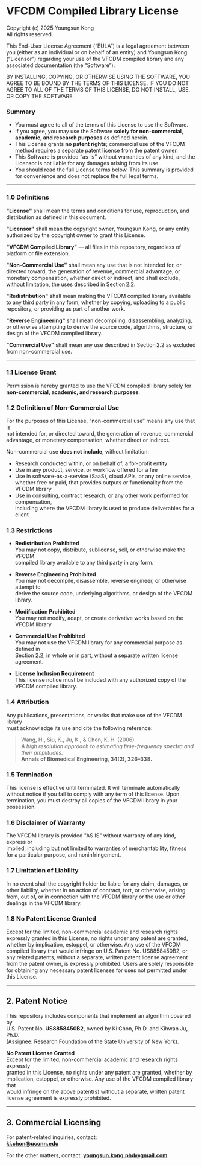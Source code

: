 # VFCDM Compiled Library License  

Copyright (c) 2025 Youngsun Kong  
All rights reserved.

This End-User License Agreement (“EULA”) is a legal agreement between you
(either as an individual or on behalf of an entity) and Youngsun Kong
(“Licensor”) regarding your use of the VFCDM compiled library and any
associated documentation (the “Software”).

BY INSTALLING, COPYING, OR OTHERWISE USING THE SOFTWARE, YOU AGREE TO BE BOUND
BY THE TERMS OF THIS LICENSE. IF YOU DO NOT AGREE TO ALL OF THE TERMS OF THIS
LICENSE, DO NOT INSTALL, USE, OR COPY THE SOFTWARE.

### Summary
- You must agree to all of the terms of this License to use the Software.
- If you agree, you may use the Software **solely for non-commercial, academic, and research purposes** as defined herein.
- This License grants **no patent rights**; commercial use of the VFCDM method requires a separate patent license from the patent owner.
- This Software is provided “as-is” without warranties of any kind, and the Licensor is not liable for any damages arising from its use.
- You should read the full License terms below. This summary is provided for convenience and does not replace the full legal terms.

---

### 1.0 Definitions

**"License"** shall mean the terms and conditions for use, reproduction, and distribution as defined in this document.

**"Licensor"** shall mean the copyright owner, Youngsun Kong, or any entity authorized by the copyright owner to grant this License.

**"VFCDM Compiled Library"** — all files in this repository, regardless of platform or file extension.  

**"Non-Commercial Use"** shall mean any use that is not intended for, or directed toward, the generation of revenue, commercial advantage, or monetary compensation, whether direct or indirect, and shall exclude, without limitation, the uses described in Section 2.2.

**"Redistribution"** shall mean making the VFCDM compiled library available to any third party in any form, whether by copying, uploading to a public repository, or providing as part of another work.

**"Reverse Engineering"** shall mean decompiling, disassembling, analyzing, or otherwise attempting to derive the source code, algorithms, structure, or design of the VFCDM compiled library.

**"Commercial Use"** shall mean any use described in Section 2.2 as excluded from non-commercial use.

---



### 1.1 License Grant
Permission is hereby granted to use the VFCDM compiled library solely for  
**non-commercial, academic, and research purposes**.

### 1.2 Definition of Non-Commercial Use
For the purposes of this License, “non-commercial use” means any use that is  
not intended for, or directed toward, the generation of revenue, commercial  
advantage, or monetary compensation, whether direct or indirect.  

Non-commercial use **does not include**, without limitation:

- Research conducted within, or on behalf of, a for-profit entity  
- Use in any product, service, or workflow offered for a fee  
- Use in software-as-a-service (SaaS), cloud APIs, or any online service,  
  whether free or paid, that provides outputs or functionality from the VFCDM library  
- Use in consulting, contract research, or any other work performed for compensation,  
  including where the VFCDM library is used to produce deliverables for a client

### 1.3 Restrictions

- **Redistribution Prohibited**  
  You may not copy, distribute, sublicense, sell, or otherwise make the VFCDM  
  compiled library available to any third party in any form.

- **Reverse Engineering Prohibited**  
  You may not decompile, disassemble, reverse engineer, or otherwise attempt to  
  derive the source code, underlying algorithms, or design of the VFCDM library.

- **Modification Prohibited**  
  You may not modify, adapt, or create derivative works based on the VFCDM library.

- **Commercial Use Prohibited**  
  You may not use the VFCDM library for any commercial purpose as defined in  
  Section 2.2, in whole or in part, without a separate written license agreement.

- **License Inclusion Requirement**  
  This license notice must be included with any authorized copy of the VFCDM compiled library.

### 1.4 Attribution
Any publications, presentations, or works that make use of the VFCDM library  
must acknowledge its use and cite the following reference:

> Wang, H., Siu, K., Ju, K., & Chon, K. H. (2006).  
> *A high resolution approach to estimating time-frequency spectra and their amplitudes.*  
> **Annals of Biomedical Engineering, 34(2), 326–338.**

### 1.5 Termination
This license is effective until terminated. It will terminate automatically  
without notice if you fail to comply with any term of this license. Upon  
termination, you must destroy all copies of the VFCDM library in your possession.

### 1.6 Disclaimer of Warranty
The VFCDM library is provided "AS IS" without warranty of any kind, express or  
implied, including but not limited to warranties of merchantability, fitness  
for a particular purpose, and noninfringement.

### 1.7 Limitation of Liability
In no event shall the copyright holder be liable for any claim, damages, or  
other liability, whether in an action of contract, tort, or otherwise, arising  
from, out of, or in connection with the VFCDM library or the use or other  
dealings in the VFCDM library.

### 1.8 No Patent License Granted
Except for the limited, non-commercial academic and research rights expressly
granted in this License, no rights under any patent are granted, whether by
implication, estoppel, or otherwise. Any use of the VFCDM compiled library that
would infringe on U.S. Patent No. US8858450B2, or any related patents, without
a separate, written patent license agreement from the patent owner, is expressly
prohibited. Users are solely responsible for obtaining any necessary patent
licenses for uses not permitted under this License.

---

## 2. Patent Notice

This repository includes components that implement an algorithm covered by  
U.S. Patent No. **US8858450B2**, owned by Ki Chon, Ph.D. and Kihwan Ju, Ph.D.  
(Assignee: Research Foundation of the State University of New York).

**No Patent License Granted**  
Except for the limited, non-commercial academic and research rights expressly  
granted in this License, no rights under any patent are granted, whether by  
implication, estoppel, or otherwise. Any use of the VFCDM compiled library that  
would infringe on the above patent(s) without a separate, written patent  
license agreement is expressly prohibited.

---

## 3. Commercial Licensing
For patent-related inquiries, contact:  
**ki.chon@uconn.edu**

For the other matters, contact: **youngsun.kong.phd@gmail.com**  
